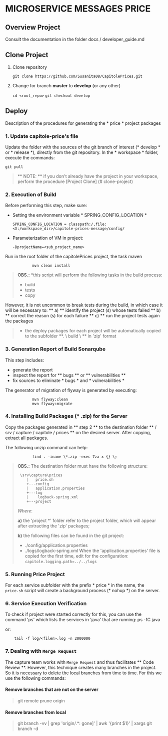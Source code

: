 # MICROSERVICE MESSAGES PRICE

## Overview Project

Consult the documentation in the folder docs / developer_guide.md

## Clone Project
1. Clone repository 

	`git clone https://github.com/Susanita08/CapitolePrices.git`

2. Change for branch **master** to **develop** (or any other)

	`cd <root_repo>`
	`git checkout develop`

##  Deploy
Description of the procedures for generating the * price * project packages

### 1. Update capitole-price's file
Update the folder with the sources of the git branch of interest (* develop * or * release *), directly from the git repository.
In the * workspace * folder, execute the commands:

    git pull

> ** NOTE: ** if you don't already have the project in your workspace, perform the procedure [Project Clone] (# clone-project)

### 2. Execution of Build
Before performing this step, make sure:

- Setting the environment variable * SPRING_CONFIG_LOCATION *
  
	`SPRING_CONFIG_LOCATION = classpath:/,file:<X:/workspace_dir>/capitole-prices-message/config/`

- Parameterization of VM in project:
	
	`-DprojectName=<sub_project_name>`

Run in the root folder of the capitolePrices project, the task maven

				mvn clean install
		
> **OBS.:** 
> *this script will perform the following tasks in the build process:
> * build
> * tests
> * copy
>
However, it is not uncommon to break tests during the build, in which case it will be necessary to:
** a) ** identify the project (s) whose tests failed
** b) ** correct the reason (s) for each failure
** c) ** run the project tests again the packages
> * the deploy packages for each project will be automatically copied to the subfolder **. \ build \  ** in 'zip' format

### 3. Generation Report of Build Sonarqube
This step includes:
* generate the report
* inspect the report for ** bugs ** or ** vulnerabilities **
* fix sources to eliminate * bugs * and * vulnerabilities *

The generator of migration of flyway is generated by executing:

				mvn flyway:clean
				mvn flyway:migrate

### 4. Installing Build Packages (* .zip) for the Server
Copy the packages generated in ** step 2 ** to the destination folder ** / srv / capture / capitole / prices ** on the desired server. After copying, extract all packages.

The following unzip command can help:

				find . -iname \*.zip -exec 7za x {} \;

 > **OBS.:** The destination folder must have the following structure:
  > ```  
  >  \srv\captura\prices
  >		|   price.sh
  >		+---config
  >		|   application.properties
  >		+---log
  >		|    logback-spring.xml
  >		+---project
  >```
  > *Where*:
  > 
 > **a)** the 'project *' folder refer to the project folder, which will appear after extracting the 'zip' packages;
 > 
 > **b)** the following files can be found in the git project:
 > * ./config/application.properties
 > * ./logs/logback-spring.xml
	 		When the 'application.properties' file is copied for the first time,
			edit for the configuration:
			   `capitole.logging.path=../../logs`

### 5. Running Price Project
For each service subfolder with the prefix * price * in the name, the `price.sh` script will create a background process (* nohup *) on the server.

### 6. Service Execution Verification
To check if project were started correctly for this, you can use the command 'ps' which lists the services in 'java' that are running:
		ps -fC java
			
or:

		tail -f log/<filen>.log -n 2000000


### 7. Dealing with `Merge Request`

The capture team works with `Merge Request` and thus facilitates ** Code Review **.
However, this technique creates many branches in the project. So it is necessary to delete the local branches from time to time.
For this we use the following commands:

#### Remove branches that are not on the server
> git remote prune origin

#### Remove branches from local

> git branch -vv | grep 'origin/.*: gone]' | awk '{print $1}' | xargs git branch -d
